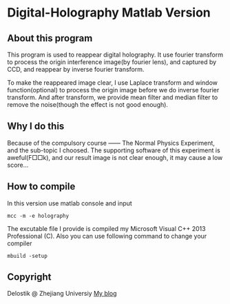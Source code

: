 # Digital-Holography Matlab Version #

## About this program ##
This program is used to reappear digital holography. It use fourier transform to process the origin interference image(by fourier lens), and captured by CCD, and reappear by inverse fourier transform.

To make the reappeared image clear, I use Laplace transform and window function(optional) to process the origin image before we do inverse fourier transform. And after transform, we provide mean filter and median filter to remove the noise(though the effect is not good enough).

## Why I do this ##
Because of the compulsory course —— The Normal Physics Experiment, and the sub-topic I choosed. The supporting software of this experiment is aweful(F□□k), and our result image is not clear enough, it may cause a low score...

## How to compile ##
In this version use matlab console and input

	mcc -m -e holography
The excutable file I provide is compiled my Microsoft Visual C++ 2013 Professional (C).
Also you can use following command to change your compiler

	mbuild -setup

## Copyright ##
Delostik @ Zhejiang Universiy
[My blog](http://www.delos96.com/ "Delostik's")
